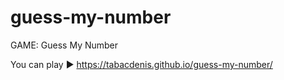 # guess-my-number
GAME: Guess My Number

You can play ▶ https://tabacdenis.github.io/guess-my-number/
